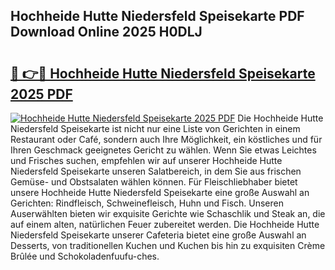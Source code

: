 ## Hochheide Hutte Niedersfeld Speisekarte PDF Download Online 2025 H0DLJ

# <h2><a href="http://gcdw5pd.nevu.top/?p=Hochheide+Hutte+Niedersfeld+Speisekarte">🔗 👉🔴 Hochheide Hutte Niedersfeld Speisekarte 2025 PDF</a></h2>

[![Hochheide Hutte Niedersfeld Speisekarte 2025 PDF](https://i.imgur.com/dBaPXMq.png)](http://gcdw5pd.nevu.top/?p=Hochheide+Hutte+Niedersfeld+Speisekarte)
Die Hochheide Hutte Niedersfeld Speisekarte ist nicht nur eine Liste von Gerichten in einem Restaurant oder Café, sondern auch Ihre Möglichkeit, ein köstliches und für Ihren Geschmack geeignetes Gericht zu wählen. Wenn Sie etwas Leichtes und Frisches suchen, empfehlen wir auf unserer Hochheide Hutte Niedersfeld Speisekarte unseren Salatbereich, in dem Sie aus frischen Gemüse- und Obstsalaten wählen können. Für Fleischliebhaber bietet unsere Hochheide Hutte Niedersfeld Speisekarte eine große Auswahl an Gerichten: Rindfleisch, Schweinefleisch, Huhn und Fisch. Unseren Auserwählten bieten wir exquisite Gerichte wie Schaschlik und Steak an, die auf einem alten, natürlichen Feuer zubereitet werden. Die Hochheide Hutte Niedersfeld Speisekarte unserer Cafeteria bietet eine große Auswahl an Desserts, von traditionellen Kuchen und Kuchen bis hin zu exquisiten Crème Brûlée und Schokoladenfuufu-ches.

